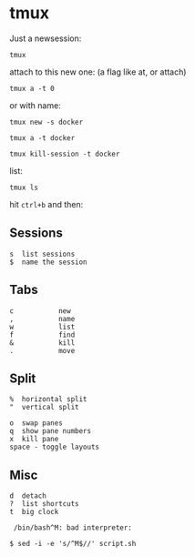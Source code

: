 



# tmux 

Just a newsession:

    tmux
    
attach to this new one:
(a flag like at, or attach)

    tmux a -t 0
    
or with name:

    tmux new -s docker
    
    tmux a -t docker
    
    tmux kill-session -t docker
    
    
list:

    tmux ls

hit `ctrl+b` and then:

## Sessions

    s  list sessions
    $  name the session

## Tabs

    c           new
    ,           name
    w           list
    f           find
    &           kill
    .           move


## Split

    %  horizontal split
    "  vertical split
    
    o  swap panes
    q  show pane numbers
    x  kill pane
    space - toggle layouts
    
## Misc

    d  detach
    ?  list shortcuts
    t  big clock





` /bin/bash^M: bad interpreter:` 

` $ sed -i -e 's/^M$//' script.sh ` 

